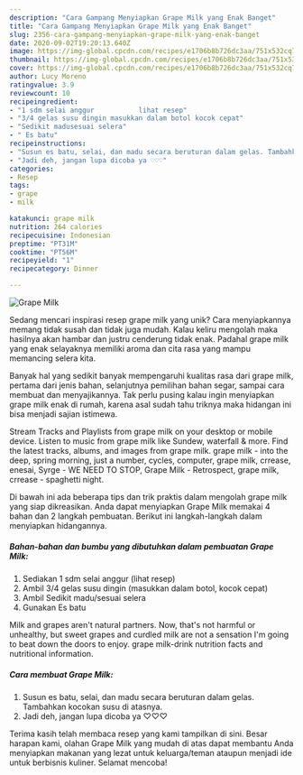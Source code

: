 ```yaml
---
description: "Cara Gampang Menyiapkan Grape Milk yang Enak Banget"
title: "Cara Gampang Menyiapkan Grape Milk yang Enak Banget"
slug: 2356-cara-gampang-menyiapkan-grape-milk-yang-enak-banget
date: 2020-09-02T19:20:13.640Z
image: https://img-global.cpcdn.com/recipes/e1706b8b726dc3aa/751x532cq70/grape-milk-foto-resep-utama.jpg
thumbnail: https://img-global.cpcdn.com/recipes/e1706b8b726dc3aa/751x532cq70/grape-milk-foto-resep-utama.jpg
cover: https://img-global.cpcdn.com/recipes/e1706b8b726dc3aa/751x532cq70/grape-milk-foto-resep-utama.jpg
author: Lucy Moreno
ratingvalue: 3.9
reviewcount: 10
recipeingredient:
- "1 sdm selai anggur           lihat resep"
- "3/4 gelas susu dingin masukkan dalam botol kocok cepat"
- "Sedikit madusesuai selera"
- " Es batu"
recipeinstructions:
- "Susun es batu, selai, dan madu secara beruturan dalam gelas. Tambahkan kocokan susu di atasnya."
- "Jadi deh, jangan lupa dicoba ya ♡♡♡"
categories:
- Resep
tags:
- grape
- milk

katakunci: grape milk 
nutrition: 264 calories
recipecuisine: Indonesian
preptime: "PT31M"
cooktime: "PT56M"
recipeyield: "1"
recipecategory: Dinner

---
```



![Grape Milk](https://img-global.cpcdn.com/recipes/e1706b8b726dc3aa/751x532cq70/grape-milk-foto-resep-utama.jpg)

Sedang mencari inspirasi resep grape milk yang unik? Cara menyiapkannya memang tidak susah dan tidak juga mudah. Kalau keliru mengolah maka hasilnya akan hambar dan justru cenderung tidak enak. Padahal grape milk yang enak selayaknya memiliki aroma dan cita rasa yang mampu memancing selera kita.

Banyak hal yang sedikit banyak mempengaruhi kualitas rasa dari grape milk, pertama dari jenis bahan, selanjutnya pemilihan bahan segar, sampai cara membuat dan menyajikannya. Tak perlu pusing kalau ingin menyiapkan grape milk enak di rumah, karena asal sudah tahu triknya maka hidangan ini bisa menjadi sajian istimewa.

Stream Tracks and Playlists from grape milk on your desktop or mobile device. Listen to music from grape milk like Sundew, waterfall &amp; more. Find the latest tracks, albums, and images from grape milk. grape milk - into the deep, spring morning, just a number, cycles, computer, grape milk, crrease, enesai, Syrge - WE NEED TO STOP, Grape Milk - Retrospect, grape milk, crrease - spaghetti night.


Di bawah ini ada beberapa tips dan trik praktis dalam mengolah grape milk yang siap dikreasikan. Anda dapat menyiapkan Grape Milk memakai 4 bahan dan 2 langkah pembuatan. Berikut ini langkah-langkah dalam menyiapkan hidangannya.

<!--inarticleads1-->

##### Bahan-bahan dan bumbu yang dibutuhkan dalam pembuatan Grape Milk:

1. Sediakan 1 sdm selai anggur           (lihat resep)
1. Ambil 3/4 gelas susu dingin (masukkan dalam botol, kocok cepat)
1. Ambil Sedikit madu/sesuai selera
1. Gunakan  Es batu


Milk and grapes aren&#39;t natural partners. Now, that&#39;s not harmful or unhealthy, but sweet grapes and curdled milk are not a sensation I&#39;m going to beat down the doors to enjoy. grape milk-drink nutrition facts and nutritional information. 

<!--inarticleads2-->

##### Cara membuat Grape Milk:

1. Susun es batu, selai, dan madu secara beruturan dalam gelas. Tambahkan kocokan susu di atasnya.
1. Jadi deh, jangan lupa dicoba ya ♡♡♡




Terima kasih telah membaca resep yang kami tampilkan di sini. Besar harapan kami, olahan Grape Milk yang mudah di atas dapat membantu Anda menyiapkan makanan yang lezat untuk keluarga/teman ataupun menjadi ide untuk berbisnis kuliner. Selamat mencoba!

